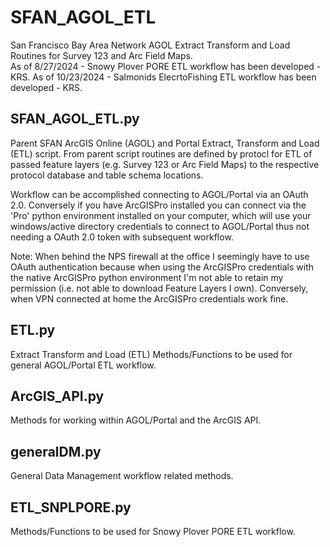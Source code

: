 # SFAN_AGOL_ETL
San Francisco Bay Area Network AGOL Extract Transform and Load Routines for Survey 123 and Arc Field Maps.  
As of 8/27/2024 - Snowy Plover PORE ETL workflow has been developed - KRS.
As of 10/23/2024 - Salmonids ElecrtoFishing ETL workflow has been developed - KRS.

## SFAN_AGOL_ETL.py
Parent SFAN ArcGIS Online (AGOL) and Portal Extract, Transform and Load (ETL) script.  From parent script routines are
defined by protocl for ETL of passed feature layers (e.g. Survey 123 or Arc Field Maps) to the respective protocol
database and table schema locations.

Workflow can be accomplished connecting to AGOL/Portal via an OAuth 2.0. Conversely if you have ArcGISPro installed you
can connect via the 'Pro' python environment installed on your computer, which will use your windows/active directory
credentials to connect to AGOL/Portal thus not needing a OAuth 2.0 token with subsequent workflow.

Note: When behind the NPS firewall at the office I seemingly have to use OAuth authentication because when using the
ArcGISPro credentials with the native ArcGISPro python environment I'm not able to retain my permission (i.e. not able
to download Feature Layers I own).   Conversely, when VPN connected at home the ArcGISPro credentials work fine.

## ETL.py
Extract Transform and Load (ETL) Methods/Functions to be used for general AGOL/Portal ETL workflow.

## ArcGIS_API.py
Methods for working within AGOL/Portal and the ArcGIS API.

## generalDM.py
General Data Management workflow related methods.

## ETL_SNPLPORE.py
Methods/Functions to be used for Snowy Plover PORE ETL workflow.
